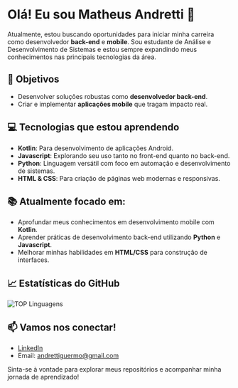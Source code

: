 # Olá! Eu sou Matheus Andretti 👋

Atualmente, estou buscando oportunidades para iniciar minha carreira como desenvolvedor **back-end** e **mobile**. Sou estudante de Análise e Desenvolvimento de Sistemas e estou sempre expandindo meus conhecimentos nas principais tecnologias da área.

## 🚀 Objetivos
- Desenvolver soluções robustas como **desenvolvedor back-end**.
- Criar e implementar **aplicações mobile** que tragam impacto real.

## 💻 Tecnologias que estou aprendendo
- **Kotlin**: Para desenvolvimento de aplicações Android.
- **Javascript**: Explorando seu uso tanto no front-end quanto no back-end.
- **Python**: Linguagem versátil com foco em automação e desenvolvimento de sistemas.
- **HTML & CSS**: Para criação de páginas web modernas e responsivas.

## 📚 Atualmente focado em:
- Aprofundar meus conhecimentos em desenvolvimento mobile com **Kotlin**.
- Aprender práticas de desenvolvimento back-end utilizando **Python** e **Javascript**.
- Melhorar minhas habilidades em **HTML/CSS** para construção de interfaces.

## 📈 Estatísticas do GitHub

![TOP Linguagens](https://github-readme-stats.vercel.app/api/top-langs/?username=matheusandretti&layout=compact&theme=dracula)

## 📫 Vamos nos conectar!
- [LinkedIn](https://www.linkedin.com/in/matheus-andretti/)
- Email: andrettiguermo@gmail.com

Sinta-se à vontade para explorar meus repositórios e acompanhar minha jornada de aprendizado!
